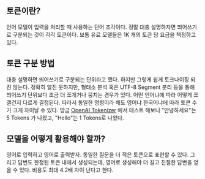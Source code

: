 ## 토큰이란?

언어 모델이 입력을 처리할 때 사용하는 단어 조각이다. 정말 대충 설명하자면 띄어쓰기로 구분되는 것이 각각 토큰이다. 보통 유료 모델들은 1K 개의 토큰 당 요금을 책정하고 있다.

## 토큰 구분 방법

대충 설명하면 띄어쓰기로 구분되는 단위라고 했다. 하지만 그렇게 쉽게 토크나이징 되진 않는다. 정확히 알진 못하지만, 형태소 분석 혹은 UTF-8 Segment 분리 등을 통해 띄어쓰기 단위보다 조금 더 쪼개거나 뭉치는 경우가 있다. 어떤 언어냐에 따라 어떻게 쪼갤건지 다르게 결정된다. 따라서 동일한 명령이라 해도 영어냐 한국어냐에 따라 토큰 수가 크게 차이날 수 있다. 방금 [OpenAI Tokenizer](https://platform.openai.com/tokenizer) 에서 테스트 해보니 "안녕하세요"는 5 Tokens 가 나왔고, "Hello"는 1 Tokens로 나왔다.

## 모델을 어떻게 활용해야 할까?

영어로 입력하고 영어로 출력받자. 동일한 질문을 더 적은 토큰으로 표현할 수 있다. 그리고 답변도 한정된 토큰 내에서 생성되는데, 영어로 생성해야 더 길고 친절한 답변을 얻을 수 있다. 비용도 최대 4.2배 차이 난다고 한다.